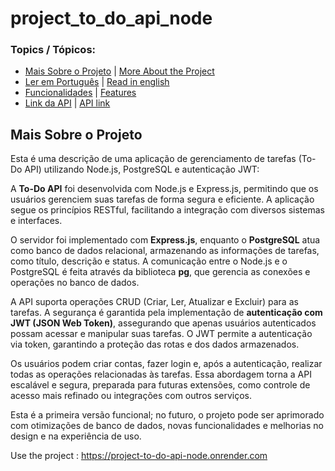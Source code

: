 # project_to_do_api_node

### Topics / Tópicos:

<ul>
   <li><a href="#mais-projeto-pt-br">Mais Sobre o Projeto</a>  |  <a href="#more-project-en">More About the Project</a></li>
  <li><a href="#text-pt-br">Ler em Português</a>  |  <a href="#text-en">Read in english</a></li>
  <li><a href="#features-pt-br">Funcionalidades</a>  |  <a href="#features-en">Features</a></li>
  <li><a href="#link-api">Link da API</a> |  <a href="#link-api"> API link </a></li>
</ul>

<div id="mais-projeto-pt-br">
   
   ## Mais Sobre o Projeto
</div>

Esta é uma descrição de uma aplicação de gerenciamento de tarefas (To-Do API) utilizando Node.js, PostgreSQL e autenticação JWT:

A **To-Do API** foi desenvolvida com Node.js e Express.js, permitindo que os usuários gerenciem suas tarefas de forma segura e eficiente. A aplicação segue os princípios RESTful, facilitando a integração com diversos sistemas e interfaces.

O servidor foi implementado com **Express.js**, enquanto o **PostgreSQL** atua como banco de dados relacional, armazenando as informações de tarefas, como título, descrição e status. A comunicação entre o Node.js e o PostgreSQL é feita através da biblioteca **pg**, que gerencia as conexões e operações no banco de dados.

A API suporta operações CRUD (Criar, Ler, Atualizar e Excluir) para as tarefas. A segurança é garantida pela implementação de **autenticação com JWT (JSON Web Token)**, assegurando que apenas usuários autenticados possam acessar e manipular suas tarefas. O JWT permite a autenticação via token, garantindo a proteção das rotas e dos dados armazenados.

Os usuários podem criar contas, fazer login e, após a autenticação, realizar todas as operações relacionadas às tarefas. Essa abordagem torna a API escalável e segura, preparada para futuras extensões, como controle de acesso mais refinado ou integrações com outros serviços.

Esta é a primeira versão funcional; no futuro, o projeto pode ser aprimorado com otimizações de banco de dados, novas funcionalidades e melhorias no design e na experiência de uso.



Use the project : https://project-to-do-api-node.onrender.com
